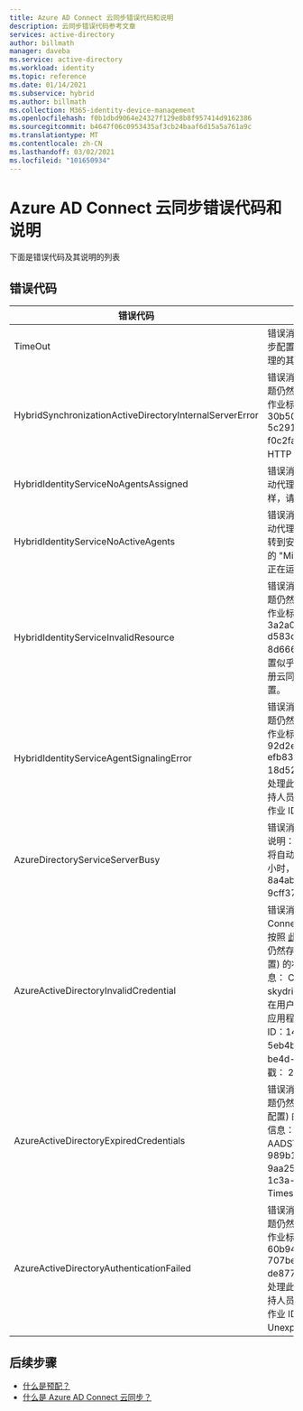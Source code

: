 ```yaml
---
title: Azure AD Connect 云同步错误代码和说明
description: 云同步错误代码参考文章
services: active-directory
author: billmath
manager: daveba
ms.service: active-directory
ms.workload: identity
ms.topic: reference
ms.date: 01/14/2021
ms.subservice: hybrid
ms.author: billmath
ms.collection: M365-identity-device-management
ms.openlocfilehash: f0b1dbd9064e24327f129e8b8f957414d9162386
ms.sourcegitcommit: b4647f06c0953435af3cb24baaf6d15a5a761a9c
ms.translationtype: MT
ms.contentlocale: zh-CN
ms.lasthandoff: 03/02/2021
ms.locfileid: "101650934"
---
```

# <a name="azure-ad-connect-cloud-sync-error-codes-and-descriptions"></a>Azure AD Connect 云同步错误代码和说明
下面是错误代码及其说明的列表


## <a name="error-codes"></a>错误代码

|错误代码|详细信息|方案|解决方法|
|-----|-----|-----|-----|
|TimeOut|错误消息：我们检测到在联系本地代理和同步配置时出现请求超时错误。 有关云同步代理的其他问题，请参阅故障排除指南。|请求超时。当前超时值为10分钟。|请参阅 [故障排除指南](how-to-troubleshoot.md)|
|HybridSynchronizationActiveDirectoryInternalServerError|错误消息：此时无法处理此请求。 如果此问题仍然存在，请与支持人员联系并提供以下作业标识符： AD2AADProvisioning. 30b500eaf9c643b2b78804e80c1421fe. 5c291d3c-d29f-4570-9d6b-f0c2fa3d5926。 其他详细信息：处理 HTTP 请求时引发了异常。 |无法处理在 SCIM 请求中接收到搜索请求的参数。|有关详细信息，请参阅此异常的 "响应" 属性返回的 HTTP 响应。|
|HybridIdentityServiceNoAgentsAssigned|错误消息：我们找不到你尝试同步的域的活动代理。请检查是否已删除代理。 如果是这样，请重新安装代理。|没有代理正在运行。 可能已删除代理。 注册新代理。|"在这种情况下，不会在门户中看到任何分配给域的代理。|
|HybridIdentityServiceNoActiveAgents|错误消息：我们找不到你尝试同步的域的活动代理。请查看代理是否正在运行，方法是转到安装了代理的服务器，并检查 "服务" 下的 "Microsoft Azure AD 云同步代理" 是否正在运行。|"代理未在侦听此终结点终结点。 [代理位于不允许连接到服务总线的防火墙后面](../../active-directory/manage-apps/application-proxy-configure-connectors-with-proxy-servers.md#use-the-outbound-proxy-server)|
|HybridIdentityServiceInvalidResource|错误消息：此时无法处理此请求。 如果此问题仍然存在，请与支持人员联系并提供以下作业标识符： AD2AADProvisioning. 3a2a0d8418f34f54a03da5b70b1f7b0c. d583d090-9cd3-4d0a-aee6-8d666658c3e9。 其他详细信息：云同步设置似乎存在问题。 请在本地 AD 域上重新注册云同步代理，并从 Azure 门户重新启动配置。|必须设置资源名称，以便他知道要联系哪个代理。|请在本地 AD 域上重新注册云同步代理，并从 Azure 门户重新启动配置。|
|HybridIdentityServiceAgentSignalingError|错误消息：此时无法处理此请求。 如果此问题仍然存在，请与支持人员联系并提供以下作业标识符： AD2AADProvisioning. 92d2e8750f37407fa2301c9e52ad7e9b. efb835ef-62e8-42e3-b495-18d5272eb3f9。 其他详细信息：此时无法处理此请求。 如果此问题仍然存在，请与支持人员联系，其中包含配置) 的状态窗格 (的作业 ID。|服务总线无法将消息发送到代理。 可能是服务总线中断，或代理没有响应。|如果此问题仍然存在，请与支持人员联系，其中包含配置) 的状态窗格 (的作业 ID。|
|AzureDirectoryServiceServerBusy|错误消息：出现错误。 错误代码：81。 错误说明： Azure Active Directory 当前正忙。 将自动重试此操作。 如果此问题持续超过24小时，请联系技术支持。 跟踪 ID：8a4ab3b5-3664-4278-ab64-9cff37fd3f4f 服务器名称：|Azure Active Directory 当前正忙。|如果此问题持续超过24小时，请联系技术支持。|
|AzureActiveDirectoryInvalidCredential|错误消息：我们发现用于运行 Azure AD Connect 云同步的服务帐户出现问题。可以按照 [此处](./how-to-troubleshoot.md)的说明修复云服务帐户。 如果错误仍然存在，请与支持人员联系，其中包含配置) 的状态窗格 (的作业 ID。 其他错误详细信息： CredentialsInvalid AADSTS50034： skydrive365.onmicrosoft.com 目录中不存在用户帐户 {EmailHidden}。 若要登录到此应用程序，必须将帐户添加到目录中。 跟踪 ID：14b63033-3bc9-4bd4-b871-5eb4b3500200 相关 ID：57d93ed1-be4d-483c-997c-a3b6f03deb00 时间戳： 2021-01-12 21：08：29Z |当租户中不存在同步服务帐户 ADToAADSyncServiceAccount 时，将引发此错误。 这可能是由于意外删除了帐户。|使用 [AADCloudSyncToolsAccount](reference-powershell.md#repair-aadcloudsynctoolsaccount) 修复服务帐户。|
|AzureActiveDirectoryExpiredCredentials|错误消息：此时无法处理此请求。 如果此问题仍然存在，请与支持人员联系，其中包含配置) 的状态窗格 (的作业 ID。 其他错误详细信息： CredentialsExpired AADSTS50055：密码已过期。 跟踪 ID：989b1841-dbe5-49c9-ab6c-9aa25f7b0e00 相关 ID： 1c69b196-1c3a-4381-9187-c84747807155 Timestamp： 2021-01-12 20：59：31Z | 响应状态代码不指示成功： 401 (未授权的) 。|AAD Sync 的服务帐户凭据已过期。|可以按照中的说明来修复云服务帐户 https://go.microsoft.com/fwlink/?linkid=2150988 。 如果错误仍然存在，请与支持人员联系，其中包含配置) 的状态窗格 (的作业 ID。  其他错误详细信息：已为已过期的 OAuth 令牌交换管理 Azure Active Directory 租户凭据。 "|
|AzureActiveDirectoryAuthenticationFailed|错误消息：此时无法处理此请求。 如果此问题仍然存在，请与支持人员联系并提供以下作业标识符： AD2AADProvisioning. 60b943e88f234db2b887f8cb91dee87c. 707be0d2-c6a9-405d-a3b9-de87761dc3ac。 其他详细信息：此时无法处理此请求。 如果此问题仍然存在，请与支持人员联系，其中包含配置) 的状态窗格 (的作业 ID。 其他错误详细信息： UnexpectedError。|未知错误。|如果此问题仍然存在，请与支持人员联系，其中包含配置) 的状态窗格 (的作业 ID。|

## <a name="next-steps"></a>后续步骤 

- [什么是预配？](what-is-provisioning.md)
- [什么是 Azure AD Connect 云同步？](what-is-cloud-sync.md)